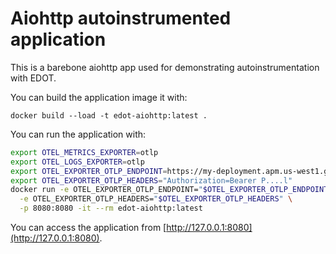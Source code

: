 # Aiohttp autoinstrumented application

This is a barebone aiohttp app used for demonstrating autoinstrumentation with EDOT.

You can build the application image it with:

```
docker build --load -t edot-aiohttp:latest .
```

You can run the application with:

```sh
export OTEL_METRICS_EXPORTER=otlp
export OTEL_LOGS_EXPORTER=otlp
export OTEL_EXPORTER_OTLP_ENDPOINT=https://my-deployment.apm.us-west1.gcp.cloud.es.io
export OTEL_EXPORTER_OTLP_HEADERS="Authorization=Bearer P....l"
docker run -e OTEL_EXPORTER_OTLP_ENDPOINT="$OTEL_EXPORTER_OTLP_ENDPOINT" \
  -e OTEL_EXPORTER_OTLP_HEADERS="$OTEL_EXPORTER_OTLP_HEADERS" \
  -p 8080:8080 -it --rm edot-aiohttp:latest
```

You can access the application from [http://127.0.0.1:8080](http://127.0.0.1:8080).

